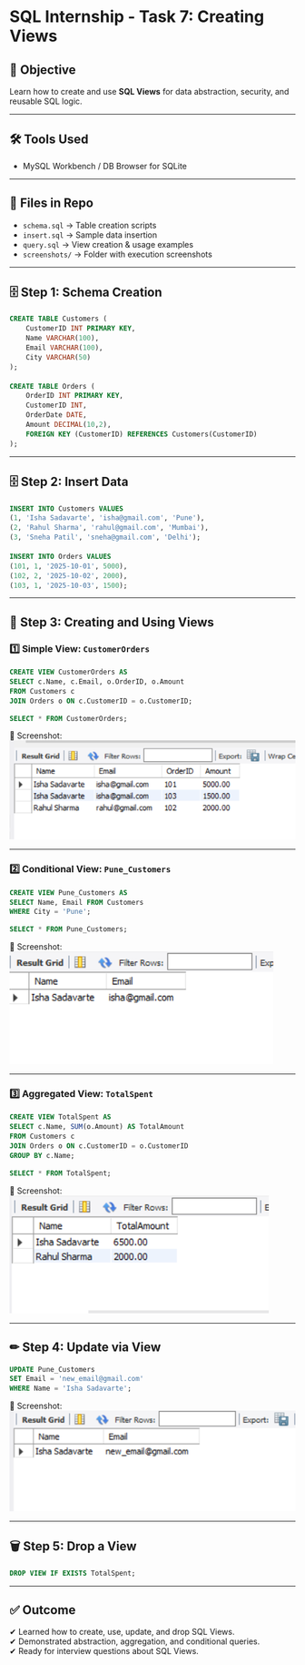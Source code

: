 # SQL Internship - Task 7: Creating Views  

## 📌 Objective  
Learn how to create and use **SQL Views** for data abstraction, security, and reusable SQL logic.  

---

## 🛠 Tools Used  
- MySQL Workbench / DB Browser for SQLite  

---

## 📂 Files in Repo  
- `schema.sql` → Table creation scripts  
- `insert.sql` → Sample data insertion  
- `query.sql` → View creation & usage examples  
- `screenshots/` → Folder with execution screenshots  

---

## 🗄 Step 1: Schema Creation  

```sql
CREATE TABLE Customers (
    CustomerID INT PRIMARY KEY,
    Name VARCHAR(100),
    Email VARCHAR(100),
    City VARCHAR(50)
);

CREATE TABLE Orders (
    OrderID INT PRIMARY KEY,
    CustomerID INT,
    OrderDate DATE,
    Amount DECIMAL(10,2),
    FOREIGN KEY (CustomerID) REFERENCES Customers(CustomerID)
);
```

---

## 🗄 Step 2: Insert Data  

```sql
INSERT INTO Customers VALUES
(1, 'Isha Sadavarte', 'isha@gmail.com', 'Pune'),
(2, 'Rahul Sharma', 'rahul@gmail.com', 'Mumbai'),
(3, 'Sneha Patil', 'sneha@gmail.com', 'Delhi');

INSERT INTO Orders VALUES
(101, 1, '2025-10-01', 5000),
(102, 2, '2025-10-02', 2000),
(103, 1, '2025-10-03', 1500);
```


---

## 👀 Step 3: Creating and Using Views  

### 1️⃣ Simple View: `CustomerOrders`

```sql
CREATE VIEW CustomerOrders AS
SELECT c.Name, c.Email, o.OrderID, o.Amount
FROM Customers c
JOIN Orders o ON c.CustomerID = o.CustomerID;
```

```sql
SELECT * FROM CustomerOrders;
```
📸 Screenshot: ![CustomerOrders Output](./Screenshots/Query_1.PNG)

---

### 2️⃣ Conditional View: `Pune_Customers`

```sql
CREATE VIEW Pune_Customers AS
SELECT Name, Email FROM Customers
WHERE City = 'Pune';
```

```sql
SELECT * FROM Pune_Customers;
```
📸 Screenshot: ![Pune_Customers Output](./Screenshots/Query_2.PNG)

---

### 3️⃣ Aggregated View: `TotalSpent`

```sql
CREATE VIEW TotalSpent AS
SELECT c.Name, SUM(o.Amount) AS TotalAmount
FROM Customers c
JOIN Orders o ON c.CustomerID = o.CustomerID
GROUP BY c.Name;
```

```sql
SELECT * FROM TotalSpent;
```
📸 Screenshot: ![TotalSpent Output](./Screenshots/Query_3.PNG)

---

## ✏ Step 4: Update via View  

```sql
UPDATE Pune_Customers
SET Email = 'new_email@gmail.com'
WHERE Name = 'Isha Sadavarte';
```
📸 Screenshot: ![Update View](./Screenshots/Query_4.PNG)

---

## 🗑 Step 5: Drop a View  

```sql
DROP VIEW IF EXISTS TotalSpent;
```




---

## ✅ Outcome  
✔ Learned how to create, use, update, and drop SQL Views.  
✔ Demonstrated abstraction, aggregation, and conditional queries.  
✔ Ready for interview questions about SQL Views.  
